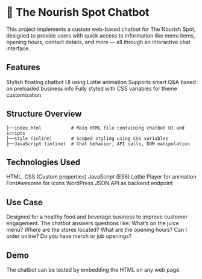 # 🤖 The Nourish Spot Chatbot 
This project implements a custom web-based chatbot for The Nourish Spot, designed to provide users with quick access to information like menu items, opening hours, contact details, and more — all through an interactive chat interface.

## Features
 Stylish floating chatbot UI using Lottie animation
 Supports smart Q&A based on preloaded business info
 Fully styled with CSS variables for theme customization

## Structure Overview
```
├──index.html           # Main HTML file containing chatbot UI and scripts 
├──style (inline)       # Scoped styling using CSS variables 
├──JavaScript (inline)  # Chat behavior, API calls, DOM manipulation
```

## Technologies Used
HTML, CSS (Custom properties)
JavaScript (ES6)
Lottie Player for animation
FontAwesome for icons
WordPress JSON API as backend endpoint

## Use Case
Designed for a healthy food and beverage business to improve customer engagement. The chatbot answers questions like:
What’s on the juice menu?
Where are the stores located?
What are the opening hours?
Can I order online?
Do you have merch or job openings?

## Demo
The chatbot can be tested by embedding the HTML on any web page.
